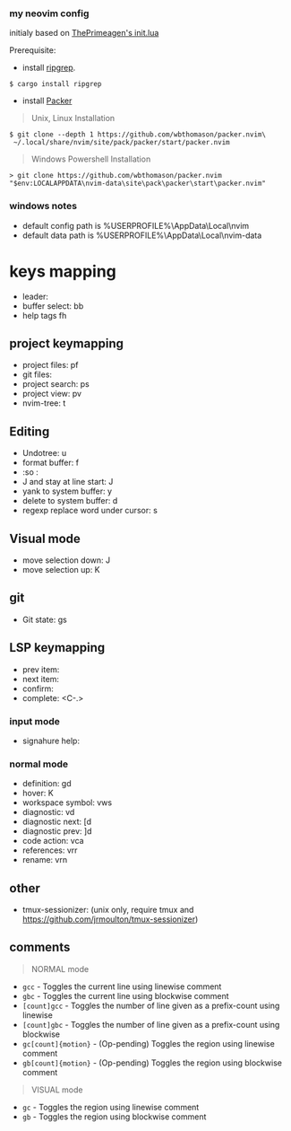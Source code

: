 ### my neovim config

initialy based on [ThePrimeagen's init.lua](https://github.com/ThePrimeagen/init.lua)

Prerequisite: 
- install [ripgrep](https://github.com/BurntSushi/ripgrep).

```shell
$ cargo install ripgrep
```

- install [Packer](https://github.com/wbthomason/packer.nvim)

> Unix, Linux Installation

```shell
$ git clone --depth 1 https://github.com/wbthomason/packer.nvim\
 ~/.local/share/nvim/site/pack/packer/start/packer.nvim
```

> Windows Powershell Installation

```shell
> git clone https://github.com/wbthomason/packer.nvim "$env:LOCALAPPDATA\nvim-data\site\pack\packer\start\packer.nvim"
```

### windows notes

- default config path is %USERPROFILE%\AppData\Local\nvim
- default data path is %USERPROFILE%\AppData\Local\nvim-data

# keys mapping
- leader: <space>
- buffer select: <leader>bb
- help tags <leader>fh

## project keymapping
- project files: <leader>pf
- git files: <C-p>
- project search: <leader>ps
- project view: <leader>pv
- nvim-tree: <leader>t

## Editing
- Undotree: <leader>u
- format buffer: <leader>f
- :so : <leader><leader>
- J and stay at line start: J
- yank to system buffer: <leader>y
- delete to system buffer: <leader>d
- regexp replace word under cursor: <leader>s

## Visual mode
- move selection down: J
- move selection up: K

## git
- Git state: <leader>gs

## LSP keymapping
- prev item: <C-p>
- next item: <C-n>
- confirm: <C-y>
- complete: <C-.>

### input mode
- signahure help: <C-h>


### normal mode
- definition: gd
- hover: K
- workspace symbol: <leader>vws
- diagnostic: <leader>vd
- diagnostic next: [d
- diagnostic prev: ]d
- code action: <leader>vca
- references: <leader>vrr
- rename: <leader>vrn

## other
- tmux-sessionizer: <C-f>  (unix only, require tmux and https://github.com/jrmoulton/tmux-sessionizer)

## comments

> NORMAL mode

- `gcc` - Toggles the current line using linewise comment
- `gbc` - Toggles the current line using blockwise comment
- `[count]gcc` - Toggles the number of line given as a prefix-count using linewise
- `[count]gbc` - Toggles the number of line given as a prefix-count using blockwise
- `gc[count]{motion}` - (Op-pending) Toggles the region using linewise comment
- `gb[count]{motion}` - (Op-pending) Toggles the region using blockwise comment

> VISUAL mode

- `gc` - Toggles the region using linewise comment
- `gb` - Toggles the region using blockwise comment
